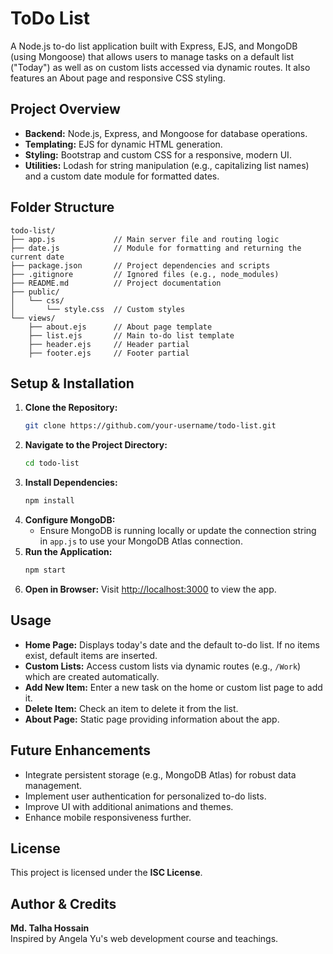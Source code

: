 # ToDo List

A Node.js to-do list application built with Express, EJS, and MongoDB (using Mongoose) that allows users to manage tasks on a default list ("Today") as well as on custom lists accessed via dynamic routes. It also features an About page and responsive CSS styling.

## Project Overview

- **Backend:** Node.js, Express, and Mongoose for database operations.
- **Templating:** EJS for dynamic HTML generation.
- **Styling:** Bootstrap and custom CSS for a responsive, modern UI.
- **Utilities:** Lodash for string manipulation (e.g., capitalizing list names) and a custom date module for formatted dates.

## Folder Structure

```
todo-list/
├── app.js             // Main server file and routing logic
├── date.js            // Module for formatting and returning the current date
├── package.json       // Project dependencies and scripts
├── .gitignore         // Ignored files (e.g., node_modules)
├── README.md          // Project documentation
├── public/
│   └── css/
│       └── style.css  // Custom styles
└── views/
    ├── about.ejs      // About page template
    ├── list.ejs       // Main to-do list template
    ├── header.ejs     // Header partial
    ├── footer.ejs     // Footer partial
```

## Setup & Installation

1. **Clone the Repository:**
   ```sh
   git clone https://github.com/your-username/todo-list.git
   ```
2. **Navigate to the Project Directory:**
   ```sh
   cd todo-list
   ```
3. **Install Dependencies:**
   ```sh
   npm install
   ```
4. **Configure MongoDB:**
   - Ensure MongoDB is running locally or update the connection string in `app.js` to use your MongoDB Atlas connection.
5. **Run the Application:**
   ```sh
   npm start
   ```
6. **Open in Browser:**
   Visit [http://localhost:3000](http://localhost:3000) to view the app.

## Usage

- **Home Page:** Displays today's date and the default to-do list. If no items exist, default items are inserted.
- **Custom Lists:** Access custom lists via dynamic routes (e.g., `/Work`) which are created automatically.
- **Add New Item:** Enter a new task on the home or custom list page to add it.
- **Delete Item:** Check an item to delete it from the list.
- **About Page:** Static page providing information about the app.

## Future Enhancements

- Integrate persistent storage (e.g., MongoDB Atlas) for robust data management.
- Implement user authentication for personalized to-do lists.
- Improve UI with additional animations and themes.
- Enhance mobile responsiveness further.

## License

This project is licensed under the **ISC License**.

## Author & Credits

**Md. Talha Hossain**  
Inspired by Angela Yu's web development course and teachings.
